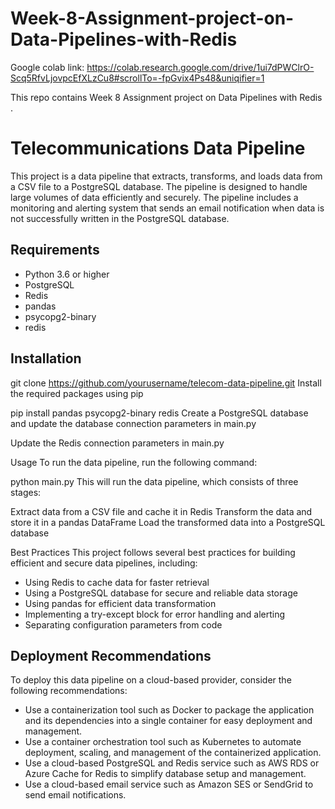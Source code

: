 # Week-8-Assignment-project-on-Data-Pipelines-with-Redis

Google colab link: https://colab.research.google.com/drive/1ui7dPWClrO-Scq5RfvLjovpcEfXLzCu8#scrollTo=-fpGvix4Ps48&uniqifier=1

This repo contains Week 8 Assignment project on Data Pipelines with Redis .

# Telecommunications Data Pipeline
This project is a data pipeline that extracts, transforms, and loads data from a CSV file to a PostgreSQL database. The pipeline is designed to handle large volumes of data efficiently and securely. The pipeline includes a monitoring and alerting system that sends an email notification when data is not successfully written in the PostgreSQL database.

## Requirements
* Python 3.6 or higher
* PostgreSQL
* Redis
* pandas
* psycopg2-binary
* redis
## Installation
git clone https://github.com/yourusername/telecom-data-pipeline.git
Install the required packages using pip

pip install pandas psycopg2-binary redis
Create a PostgreSQL database and update the database connection parameters in main.py

Update the Redis connection parameters in main.py

Usage
To run the data pipeline, run the following command:

python main.py
This will run the data pipeline, which consists of three stages:

Extract data from a CSV file and cache it in Redis
Transform the data and store it in a pandas DataFrame
Load the transformed data into a PostgreSQL database

Best Practices
This project follows several best practices for building efficient and secure data pipelines, including:

* Using Redis to cache data for faster retrieval
* Using a PostgreSQL database for secure and reliable data storage
* Using pandas for efficient data transformation
* Implementing a try-except block for error handling and alerting
* Separating configuration parameters from code
## Deployment Recommendations
To deploy this data pipeline on a cloud-based provider, consider the following recommendations:

* Use a containerization tool such as Docker to package the application and its dependencies into a single container for easy deployment and management.
* Use a container orchestration tool such as Kubernetes to automate deployment, scaling, and management of the containerized application.
* Use a cloud-based PostgreSQL and Redis service such as AWS RDS or Azure Cache for Redis to simplify database setup and management.
* Use a cloud-based email service such as Amazon SES or SendGrid to send email notifications.
